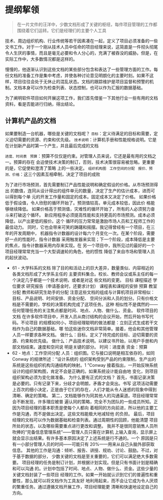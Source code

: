 # 提纲挈领
> 在一片文件的汪洋中，少数文档形成了关键的枢纽，每件项目管理的工作都围绕着它们运转。它们是经理们的主要个人工具

技术、周边组织机构、行业传统等若干因素凑在一起，定义了项目必须准备的一些文书工作。对于一个刚从技术人员中任命的项目经理来说，这简直是一件彻头彻尾令人生厌的事情，而且是毫无必要和令人分心的，充满了被吞没的威胁。但是，在实际工作中，大多数情况都是这样的。

慢慢的，他逐渐认识到这些文档的某些部分包含和表达了一些管理方面的工作。每份文档的准备工作是集中考虑，并使各种讨论意见明朗化的主要时刻。如果不这样，项目往往会处于无休止的混乱状态。文档的跟踪维护是项目监督和预警的机制。文档本身可以作为检查列表、状态控制，也可以作为汇报的数据基础。

为了阐明软件项目如何开展这项工作，我们首先借鉴一下其他行业一些有用的文档资料，看是否能进行归纳，得出结论。

## 计算机产品的文档
如果要制造一台机器，哪些是关键的文档呢？
`目标`：定义待满足的目标和需要，定义迫切需要的资源、约束和优先级。
`技术说明`：计算机手册和性能规格说明。它是在计划新产品时第一个产生，并且最后完成的文档

`进度、时间表 `
`预算`：预算不仅仅是约束。对管理人员来说，它还是最有用的文档之一。预算的存在
会迫使技术决策的制订，否则，技术决策很容易被忽略。更重要的是，它促使和澄清了策略
上的一些决定。
`组织机构图 `
`工作空间的分配 `
`报价、预测、价格`：这三个因素互相牵制，决定了项目的成败

为了进行市场预测，首先需要制订产品性能说明和确定假设的价格。从市场预测得出
的数值，连同从设计得出的组件单元的数量，决定了生产的估计成本，进而可以得到每个单
元的开发工作量和固定的成本。固定成本又决定了价格。
如果价格低于假设值，令人欣慰的循环开始了。预测值较高，单元成本较低，因此价
格能够继续降低。
如果价格高于预测值，灾难性的循环开始了，所有的人必须努力奋斗来打破这个循环。
新应用程序必须提高性能和支持更高的市场预测。成本必须降低，以产出更低的报价。这个
循环的压力常常是激励市场人员和工程师工作的最佳动力。
同时，它也会带来可笑的踌躇和摇摆。我记得曾经有一个项目，在三年的开发周期中，
机器指令计数器的设计每六个月变化一次。在某个阶段，需要好一点的性能时，指令计数器
采用触发器来实现；下一个阶段，成本降低是主要的焦点，指令计数器采用内存来实现。在
另一个项目中，我所见过的最好的一个项目经理常常充当一个大型调速轮的角色，他的惯性
降低了来自市场和管理人员的起伏波动。
- 61 - 
大学科系的文档
除了目的和活动上的巨大差异，数量类似、内容相近的各类文档形成了大学系主任的
主要资料集合。校长、教师会议或系主任的每一个决定几乎都是一个技术说明，或者是对这
些文档的变更。
目标 
课程描述 
学位要求 
研究报告（申请基金时，还要求计划） 
课程表和课程的安排 
预算 
教室分配 
教师和研究生助手的分配 
注意这些文档的组成与计算机项目非常相似：目标、产品说明、时间安排、资金分配、
空间分派和人员的划分。只有价格文档是不需要的，学校的决策机构完成了这项任务。这种
相似性不是偶然的——任何管理任务的关注焦点都是时间、地点、人物、做什么、资金。
软件项目的文档
在许多软件项目中，开发人员从商讨结构的会议开始，然后开始书写代码。不论项目
的规模如何小，项目经理聪明的做法都是：立刻正式生成若干文档作为自己的数据基础，哪
怕这些迷你文档非常简单。接着，他会和其他管理人员一样要求各种文档。
做什么：目标。定义了待完成的目标、迫切需要的资源、约束和优先级。
做什么：产品技术说明。以建议书开始，以用户手册和内部文档结束。速度和空间说
明是关键的部分。
时间：进度表
资金：预算
- 62 - 
地点：工作空间分配
人员：组织图。它与接口说明是相互依存的，如同 Conway 的规律所述：“设计系统的
组织架构受到产品的约束限制，生产出的系统是这些组织机构沟通结构的映射。1
”Conway
接着指出，一开始反映系统设计的组织架构图，肯定不会是正确的。如果系统设计能自由地
变化，则项目组织架构必须为变化做准备。
为什么要有正式的文档？
首先，书面记录决策是必要的。只有记录下来，分歧才会明朗，矛盾才会突出。书写
这项活动需要上百次的细小决定，正是由于它们的存在，人们才能从令人迷惑的现象中得到
清晰、确定的策略。
第二，文档能够作为同其他人的沟通渠道。项目经理常常会不断发现，许多理应被普
遍认同的策略，完全不为团队的一些成员所知。正因为项目经理的基本职责是使每个人都向
着相同的方向前进，所以他的主要工作是沟通，而不是做出决定。这些文档能极大地减轻他
的负担。
最后，项目经理的文档可以作为数据基础和检查列表。通过周期性的回顾，他能清楚
项目所处的状态，以及哪些需要重点进行更改和调整。
我并不是很同意销售人员所吹捧的“完备信息管理系统”——管理人员只需在计算机
上输入查询，显示屏上就会显示出结果。有许多基本原因决定了上述系统是行不通的。一个
原因是只有一小部分管理人员的时间——可能只有 20%——用来从自己头脑外部获取信息。
其他的工作是沟通：倾听、报告、讲授、规劝、讨论、鼓励。不过，对于基于数据的部分，
少数关键的文档是至关重要的，它们可以满足绝大多数需要。
项目经理的任务是制订计划，并根据计划实现。但是只有书面计划是精确和可以沟通
的。计划中包括了时间、地点、人物、做什么、资金。这些少量的关键文档封装了一些项目
经理的工作。如果一开始就认识到它们的普遍性和重要性，那么就可以将文档作为工具友好
地利用起来，而不会让它成为令人厌烦的繁重任务。通过遵循文档开展工作，项目经理能更
清晰和快速地设定自己的方向。